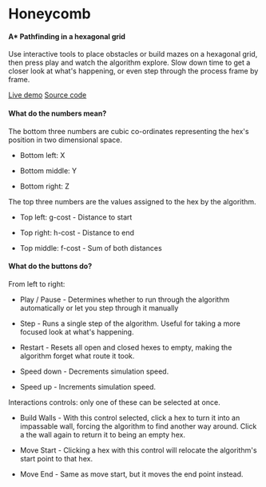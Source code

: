 # Honeycomb
#### A\* Pathfinding in a hexagonal grid

Use interactive tools to place obstacles or build mazes on a hexagonal grid, then press play and watch the algorithm explore.
Slow down time to get a closer look at what's happening, or even step through the process frame by frame.

[Live demo](https://honeycomb.glitch.me/)
[Source code](https://github.com/AlurienFlame/honeycomb)

#### What do the numbers mean?
The bottom three numbers are cubic co-ordinates representing the hex's position in two dimensional space.

* Bottom left: X

* Bottom middle: Y

* Bottom right: Z

The top three numbers are the values assigned to the hex by the algorithm.

* Top left: g-cost - Distance to start

* Top right: h-cost - Distance to end

* Top middle: f-cost -  Sum of both distances

#### What do the buttons do?

From left to right:

* Play / Pause - Determines whether to run through the algorithm automatically or let you step through it manually

* Step - Runs a single step of the algorithm. Useful for taking a more focused look at what's happening.

* Restart - Resets all open and closed hexes to empty, making the algorithm forget what route it took.

* Speed down - Decrements simulation speed.

* Speed up - Increments simulation speed.

Interactions controls: only one of these can be selected at once.

* Build Walls - With this control selected, click a hex to turn it into an impassable wall, forcing the algorithm to find another way around. Click a the wall again to return it to being an empty hex.

* Move Start - Clicking a hex with this control will relocate the algorithm's start point to that hex.

* Move End - Same as move start, but it moves the end point instead.